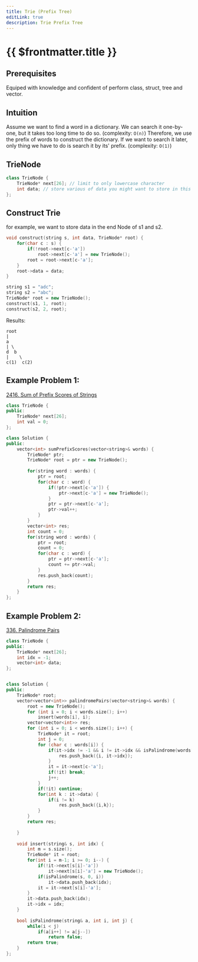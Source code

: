 ```yaml
---
title: Trie (Prefix Tree)
editLink: true
description: Trie Prefix Tree
---
```


# {{ $frontmatter.title }}

## Prerequisites

Equiped with knowledge and confident of perform class, struct, tree and vector.

## Intuition

Assume we want to find a word in a dictionary. We can search it one-by-one, but it takes too long time to do so. (complexity: `O(n)`) Therefore, we use the prefix of words to construct the dictionary. If we want to search it later, only thing we have to do is search it by its' prefix. (complexity: `O(1)`)

## TrieNode

```cpp
class TrieNode {
    TrieNode* next[26]; // limit to only lowercase character
    int data; // store various of data you might want to store in this node
};
```

## Construct Trie

for example, we want to store data in the end Node of s1 and s2.

```cpp
void construct(string s, int data, TrieNode* root) {
    for(char c : s) {
        if(!root->next[c-'a'])
            root->next[c-'a'] = new TrieNode();
        root = root->next[c-'a'];
    }
    root->data = data;
}
```

```cpp
string s1 = "adc";
string s2 = "abc";
TrieNode* root = new TrieNode();
construct(s1, 1, root);
construct(s2, 2, root);
```

Results:

```
root
|
a
| \
d  b
|    \
c(1)  c(2)
```

## Example Problem 1:

[2416. Sum of Prefix Scores of Strings](https://leetcode.com/problems/sum-of-prefix-scores-of-strings/)

```cpp
class TrieNode {
public:
    TrieNode* next[26];
    int val = 0;
};

class Solution {
public:
    vector<int> sumPrefixScores(vector<string>& words) {
        TrieNode* ptr;
        TrieNode* root = ptr = new TrieNode();
        
        for(string word : words) {
            ptr = root;
            for(char c : word) {
                if(!ptr->next[c-'a']) {
                    ptr->next[c-'a'] = new TrieNode();
                }
                ptr = ptr->next[c-'a'];
                ptr->val++;
            }
        }
        vector<int> res;
        int count = 0;
        for(string word : words) {
            ptr = root;
            count = 0;
            for(char c : word) {
                ptr = ptr->next[c-'a'];
                count += ptr->val;
            }
            res.push_back(count);
        }
        return res;
    }
};
```

## Example Problem 2:

[336. Palindrome Pairs](https://leetcode.com/problems/palindrome-pairs/)

```cpp
class TrieNode {
public:
    TrieNode* next[26];
    int idx = -1;
    vector<int> data;
};


class Solution {
public:
    TrieNode* root;
    vector<vector<int>> palindromePairs(vector<string>& words) {
        root = new TrieNode();
        for (int i = 0; i < words.size(); i++) 
            insert(words[i], i);
        vector<vector<int>> res;
        for (int i = 0; i < words.size(); i++) {
            TrieNode* it = root;
            int j = 0;
            for (char c : words[i]) {
                if(it->idx != -1 && i != it->idx && isPalindrome(words[i], j, words[i].size()-1)) {
                    res.push_back({i, it->idx});
                }
                it = it->next[c-'a'];
                if(!it) break;
                j++;
            }
            if(!it) continue;
            for(int k : it->data) {
                if(i != k)
                    res.push_back({i,k});
            }
        }
        return res;
        
    }
    
    void insert(string& s, int idx) {
        int m = s.size();
        TrieNode* it = root;
        for(int i = m-1; i >= 0; i--) {
            if(!it->next[s[i]-'a'])
                it->next[s[i]-'a'] = new TrieNode();
            if(isPalindrome(s, 0, i)) 
                it->data.push_back(idx);
            it = it->next[s[i]-'a'];
        }
        it->data.push_back(idx);
        it->idx = idx;
    }
    
    bool isPalindrome(string& a, int i, int j) {
        while(i < j) 
            if(a[i++] != a[j--]) 
                return false;
        return true;
    }
};
```